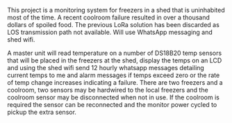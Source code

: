 This project is a monitoring system for freezers in a shed that is uninhabited most of the time. A recent coolroom failure resulted 
in over a thousand dollars of spoiled food. 
The previous LoRa solution has been discarded as LOS transmission path not available. Will use WhatsApp messaging and shed wifi.

A master unit will read temperature on a number of DS18B20 temp sensors that will be placed in the freezers at the shed, display the 
temps on an LCD and using the shed wifi send 12 hourly whatsapp messages detailing current temps to me and alarm messages if temps 
exceed zero or the rate of temp change increases indicating a failure.
There are two freezers and a coolroom, two sensors may be hardwired to the local freezers and the coolroom sensor may be disconnected 
when not in use. If the coolroom is required the sensor can be reconnected and the monitor power cycled to pickup the extra sensor.
 



